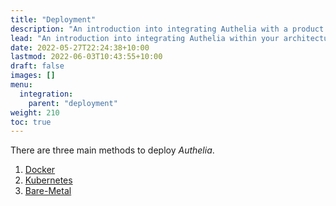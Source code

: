 ```yaml
---
title: "Deployment"
description: "An introduction into integrating Authelia with a product."
lead: "An introduction into integrating Authelia within your architecture."
date: 2022-05-27T22:24:38+10:00
lastmod: 2022-06-03T10:43:55+10:00
draft: false
images: []
menu:
  integration:
    parent: "deployment"
weight: 210
toc: true
---
```


There are three main methods to deploy *Authelia*.

1. [Docker](docker.md)
2. [Kubernetes](../kubernetes/introduction/index.md)
3. [Bare-Metal](bare-metal.md)
